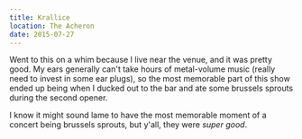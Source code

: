 ```yaml
---
title: Krallice
location: The Acheron
date: 2015-07-27
---
```


Went to this on a whim because I live near the venue, and it was pretty good. My ears generally can't take hours of metal-volume music (really need to invest in some ear plugs), so the most memorable part of this show ended up being when I ducked out to the bar and ate some brussels sprouts during the second opener.

I know it might sound lame to have the most memorable moment of a concert being brussels sprouts, but y'all, they were *super good*.